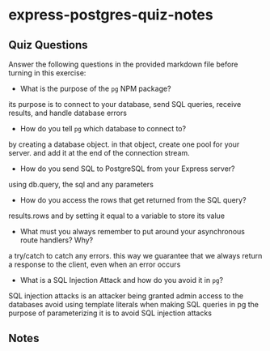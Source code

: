 # express-postgres-quiz-notes

## Quiz Questions

Answer the following questions in the provided markdown file before turning in this exercise:

- What is the purpose of the `pg` NPM package?

its purpose is to connect to your database, send SQL queries, receive results, and handle database errors

- How do you tell `pg` which database to connect to?

by creating a database object. in that object, create one pool for your server. and add it at the end of the connection stream.

- How do you send SQL to PostgreSQL from your Express server?

using db.query, the sql and any parameters

- How do you access the rows that get returned from the SQL query?

results.rows and by setting it equal to a variable to store its value

- What must you always remember to put around your asynchronous route handlers? Why?

a try/catch to catch any errors. this way we guarantee that we always return a response to the client, even when an error occurs

- What is a SQL Injection Attack and how do you avoid it in `pg`?

SQL injection attacks is an attacker being granted admin access to the databases
avoid using template literals when making SQL queries in pg
the purpose of parameterizing it is to avoid SQL injection attacks

## Notes
